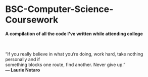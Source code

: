 # BSC-Computer-Science-Coursework

<b>A compilation of all the code I've written while attending college</b><br><br><br>



<p>“If you really believe in what you’re doing, work hard, take nothing personally and if <br>something blocks one route, find another. Never give up.”<br>  <b>— Laurie Notaro</b></p>
